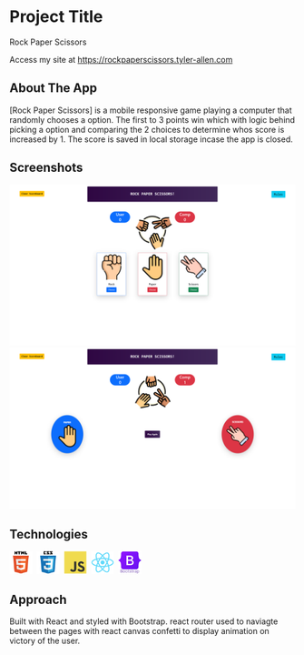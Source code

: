  
# Project Title

Rock Paper Scissors



Access my site at https://rockpaperscissors.tyler-allen.com

## About The App

[Rock Paper Scissors] is a mobile responsive game playing a computer that randomly chooses a option. The first to 3 points win which with logic behind picking a option and comparing the 2 choices to determine whos score is increased by 1. The score is saved in local storage incase the app is closed.

## Screenshots

![](screenshots/play.png)
![](screenshots/result.png)


## Technologies

  <img src="https://github.com/devicons/devicon/blob/master/icons/html5/html5-original-wordmark.svg" title="html5" alt="html5" width="40" height="40"/>&nbsp;
  <img src="https://github.com/devicons/devicon/blob/master/icons/css3/css3-original-wordmark.svg" title="css3" alt="css3" width="40" height="40"/>&nbsp;
  <img src="https://github.com/devicons/devicon/blob/master/icons/javascript/javascript-original.svg" title="javascript" alt="javascript" width="40" height="40"/>&nbsp;
  <img src="https://github.com/devicons/devicon/blob/master/icons/react/react-original.svg" title="React" alt="React" width="40" height="40"/>&nbsp;
  <img src="https://github.com/devicons/devicon/blob/master/icons/bootstrap/bootstrap-original-wordmark.svg" title="bootstrap" alt="bootstrap" width="40" height="40"/>&nbsp;


## Approach

Built with React and styled with Bootstrap. react router used to naviagte between the pages with react canvas confetti to display animation on victory of the user. 
